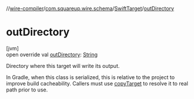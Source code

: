 //[wire-compiler](../../../index.md)/[com.squareup.wire.schema](../index.md)/[SwiftTarget](index.md)/[outDirectory](out-directory.md)

# outDirectory

[jvm]\
open override val [outDirectory](out-directory.md): [String](https://kotlinlang.org/api/latest/jvm/stdlib/kotlin/-string/index.html)

Directory where this target will write its output.

In Gradle, when this class is serialized, this is relative to the project to improve build cacheability. Callers must use [copyTarget](copy-target.md) to resolve it to real path prior to use.
